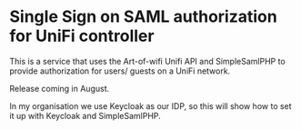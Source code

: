 # Single Sign on SAML authorization for UniFi controller

This is a service that uses the Art-of-wifi Unifi API and SimpleSamlPHP to provide authorization for users/ guests on a UniFi network.

Release coming in August.

In my organisation we use Keycloak as our IDP, so this will show how to set it up with Keycloak and SimpleSamlPHP.
